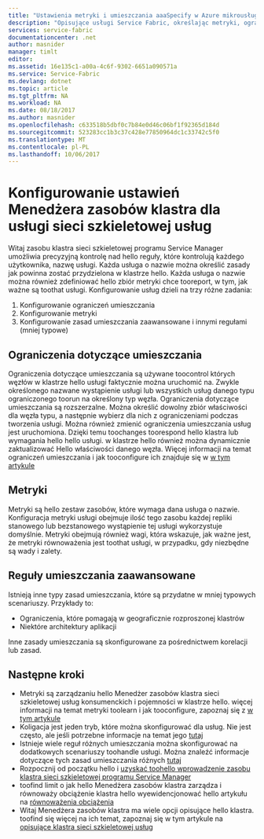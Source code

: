 ```yaml
---
title: "Ustawienia metryki i umieszczania aaaSpecify w Azure mikrousług | Dokumentacja firmy Microsoft"
description: "Opisujące usługi Service Fabric, określając metryki, ograniczenia umieszczania i inne zasady umieszczania."
services: service-fabric
documentationcenter: .net
author: masnider
manager: timlt
editor: 
ms.assetid: 16e135c1-a00a-4c6f-9302-6651a090571a
ms.service: Service-Fabric
ms.devlang: dotnet
ms.topic: article
ms.tgt_pltfrm: NA
ms.workload: NA
ms.date: 08/18/2017
ms.author: masnider
ms.openlocfilehash: c633518b5dbf0c7b84e0d46c06bf1f92365d184d
ms.sourcegitcommit: 523283cc1b3c37c428e77850964dc1c33742c5f0
ms.translationtype: MT
ms.contentlocale: pl-PL
ms.lasthandoff: 10/06/2017
---
```

# <a name="configuring-cluster-resource-manager-settings-for-service-fabric-services"></a>Konfigurowanie ustawień Menedżera zasobów klastra dla usługi sieci szkieletowej usług
Witaj zasobu klastra sieci szkieletowej programu Service Manager umożliwia precyzyjną kontrolę nad hello reguły, które kontrolują każdego użytkownika, nazwę usługi. Każda usługa o nazwie można określić zasady jak powinna zostać przydzielona w klastrze hello. Każda usługa o nazwie można również zdefiniować hello zbiór metryki chce tooreport, w tym, jak ważne są toothat usługi. Konfigurowanie usług dzieli na trzy różne zadania:

1. Konfigurowanie ograniczeń umieszczania
2. Konfigurowanie metryki
3. Konfigurowanie zasad umieszczania zaawansowane i innymi regułami (mniej typowe)

## <a name="placement-constraints"></a>Ograniczenia dotyczące umieszczania
Ograniczenia dotyczące umieszczania są używane toocontrol których węzłów w klastrze hello usługi faktycznie można uruchomić na. Zwykle określonego nazwane wystąpienie usługi lub wszystkich usług danego typu ograniczonego toorun na określony typ węzła. Ograniczenia dotyczące umieszczania są rozszerzalne. Można określić dowolny zbiór właściwości dla węzła typu, a następnie wybierz dla nich z ograniczeniami podczas tworzenia usługi. Można również zmienić ograniczenia umieszczania usług jest uruchomiona. Dzięki temu toochanges toorespond hello klastra lub wymagania hello hello usługi. w klastrze hello również można dynamicznie zaktualizować Hello właściwości danego węzła. Więcej informacji na temat ograniczeń umieszczania i jak tooconfigure ich znajduje się w [w tym artykule](service-fabric-cluster-resource-manager-cluster-description.md#node-properties-and-placement-constraints)

## <a name="metrics"></a>Metryki
Metryki są hello zestaw zasobów, które wymaga dana usługa o nazwie. Konfiguracja metryki usługi obejmuje ilość tego zasobu każdej repliki stanowego lub bezstanowego wystąpienie tej usługi wykorzystuje domyślnie. Metryki obejmują również wagi, która wskazuje, jak ważne jest, że metryki równoważenia jest toothat usługi, w przypadku, gdy niezbędne są wady i zalety.

## <a name="advanced-placement-rules"></a>Reguły umieszczania zaawansowane
Istnieją inne typy zasad umieszczania, które są przydatne w mniej typowych scenariuszy. Przykłady to:
- Ograniczenia, które pomagają w geograficznie rozproszonej klastrów
- Niektóre architektury aplikacji

Inne zasady umieszczania są skonfigurowane za pośrednictwem korelacji lub zasad.

## <a name="next-steps"></a>Następne kroki
- Metryki są zarządzaniu hello Menedżer zasobów klastra sieci szkieletowej usług konsumenckich i pojemności w klastrze hello. więcej informacji na temat metryki toolearn i jak tooconfigure, zapoznaj się z [w tym artykule](service-fabric-cluster-resource-manager-metrics.md)
- Koligacja jest jeden tryb, które można skonfigurować dla usług. Nie jest często, ale jeśli potrzebne informacje na temat jego [tutaj](service-fabric-cluster-resource-manager-advanced-placement-rules-affinity.md)
- Istnieje wiele reguł różnych umieszczania można skonfigurować na dodatkowych scenariuszy toohandle usługi. Można znaleźć informacje dotyczące tych zasad umieszczania różnych [tutaj](service-fabric-cluster-resource-manager-advanced-placement-rules-placement-policies.md)
- Rozpocznij od początku hello i [uzyskać toohello wprowadzenie zasobu klastra sieci szkieletowej programu Service Manager](service-fabric-cluster-resource-manager-introduction.md)
- toofind limit o jak hello Menedżera zasobów klastra zarządza i równoważy obciążenie klastra hello wyewidencjonować hello artykułu na [równoważenia obciążenia](service-fabric-cluster-resource-manager-balancing.md)
- Witaj Menedżera zasobów klastra ma wiele opcji opisujące hello klastra. toofind się więcej na ich temat, zapoznaj się w tym artykule na [opisujące klastra sieci szkieletowej usług](service-fabric-cluster-resource-manager-cluster-description.md)
